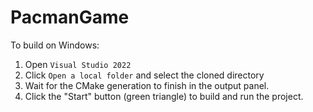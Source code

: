 # PacmanGame

To build on Windows:
1. Open `Visual Studio 2022`
2. Click `Open a local folder` and select the cloned directory
3. Wait for the CMake generation to finish in the output panel.
4. Click the "Start" button (green triangle) to build and run the project.
